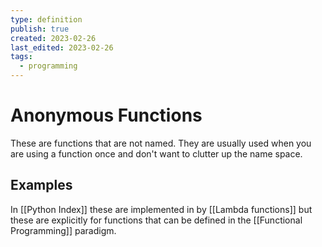 ```yaml
---
type: definition
publish: true
created: 2023-02-26
last_edited: 2023-02-26
tags:
  - programming
---
```

# Anonymous Functions
These are functions that are not named. They are usually used when you are using a function once and don't want to clutter up the name space. 

## Examples
In [[Python Index]] these are implemented in by [[Lambda functions]] but these are explicitly for functions that can be defined in the [[Functional Programming]] paradigm.